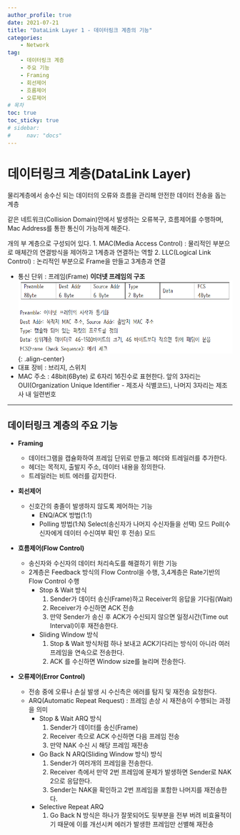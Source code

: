 ```yaml
---
author_profile: true
date: 2021-07-21
title: "DataLink Layer 1 - 데이터링크 계층의 기능"
categories: 
    - Network
tag: 
    - 데이터링크 계층
    - 주요 기능
    - Framing
    - 회선제어
    - 흐름제어
    - 오류제어
# 목차
toc: true  
toc_sticky: true 
# sidebar:
#     nav: "docs"
---
```


# 데이터링크 계층(DataLink Layer)

물리계층에서 송수신 되는 데이터의 오류와 흐름을 관리해 안전한 데이터 전송을 돕는 계층

같은 네트워크(Collision Domain)안에서 발생하는 오류복구, 흐름제어를 수행하며, Mac Address를 통한 통신이 가능하게 해준다.

개의 부 계층으로 구성되어 있다.
    1. MAC(Media Access Control) : 물리적인 부분으로 매체간의 연결방식을 제어하고 1계층과 연결하는 역할
    2. LLC(Logical Link Control) : 논리적인 부분으로 Frame을 만들고 3계층과 연결

- 통신 단위 : 프레임(Frame)
**이더넷 프레임의 구조**
![이더넷 프레임 구조](/assets/images/2021-07-21/Ethernet_frame.PNG){: .align-center}
- 대표 장비 : 브리지, 스위치
- MAC 주소 : 48bit(6Byte) 로 6자리 16진수로 표현한다. 앞의 3자리는 OUI(Organization Unique Identifier - 제조사 식별코드), 나머지 3자리는 제조사 내 일련번호

---

## 데이터링크 계층의 주요 기능

- **Framing**
    - 데이터그램을 캡슐화하여 프레임 단위로 만들고 헤더와 트레일러를 추가한다.
    - 헤더는 목적지, 출발지 주소, 데이터 내용을 정의한다.
    - 트레일러는 비트 에러를 감지한다.

- **회선제어**
    - 신호간의 충졸이 발생하지 않도록 제어하는 기능
        - ENQ/ACK 방법(1:1)
        - Polling 방법(1:N) 
        Select(송신자가 나머지 수신자들을 선택) 모드
        Poll(수신자에게 데이터 수신여부 확인 후 전송) 모드

- **흐름제어(Flow Control)**
    - 송신자와 수신자의 데이터 처리속도를 해결하기 위한 기능
    - 2계층은 Feedback 방식의 Flow Control을 수행, 3,4계층은 Rate기반의 Flow Control 수행
        - Stop & Wait 방식
            1. Sender가 데이터 송신(Frame)하고 Receiver의 응답을 기다림(Wait)
            2. Receiver가 수신하면 ACK 전송
            3. 만약 Sender가 송신 후 ACK가 수신되지 않으면 일정시간(Time out Interval)이후 재전송한다.
        - Sliding Window 방식
            1. Stop & Wait 방식처럼 하나 보내고 ACK기다리는 방식이 아니라 여러 프레임을 연속으로 전송한다.
            2. ACK 를 수신하면 Window size를 늘리며 전송한다.

- **오류제어(Error Control)**
    - 전송 중에 오류나 손실 발생 시 수신측은 에러를 탐지 및 재전송 요청한다.
    - ARQ(Automatic Repeat Request) : 프레임 손상 시 재전송이 수행되는 과정을 의미
        - Stop & Wait ARQ 방식
            1. Sender가 데이터를 송신(Frame)
            2. Receiver 측으로 ACK 수신하면 다음 프레임 전송
            3. 만약 NAK 수신 시 해당 프레임 재전송
        - Go Back N ARQ(Sliding Window 방식) 방식
            1. Sender가 여러개의 프레임을 전송한다.
            2. Receiver 측에서 만약 2번 프레임에 문제가 발생하면 Sender로 NAK 2으로 응답한다.
            3. Sender는 NAK을 확인하고 2번 프레임을 포함한 나머지를 재전송한다.
        - Selective Repeat ARQ
            1. Go Back N 방식은 하나가 잘못되어도 뒷부분을 전부 버려 비효율적이기 때문에 이를 개선시켜 에러가 발생한 프레임만 선별해 재전송

